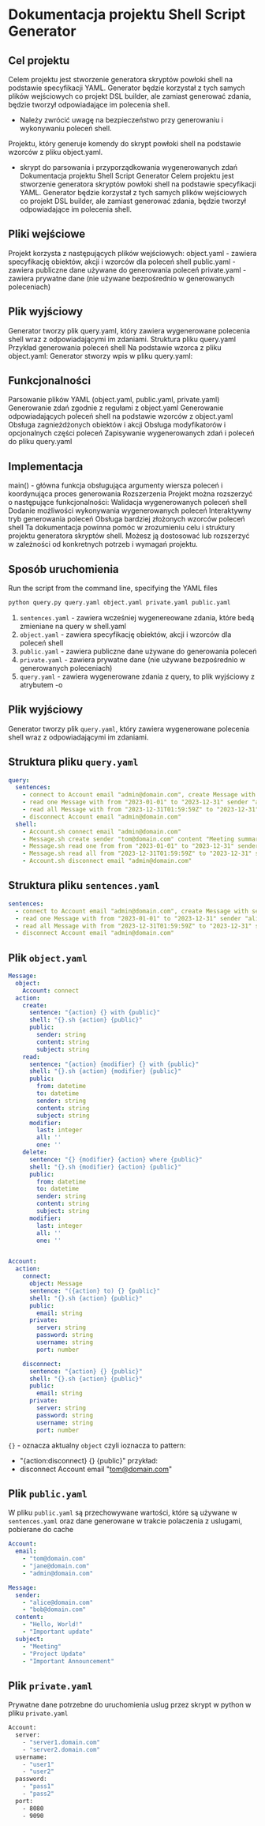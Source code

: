 # Dokumentacja projektu Shell Script Generator

## Cel projektu

Celem projektu jest stworzenie generatora skryptów powłoki shell na podstawie specyfikacji YAML. Generator będzie korzystał z tych samych plików wejściowych co projekt DSL builder, ale zamiast generować zdania, będzie tworzył odpowiadające im polecenia shell.
- Należy zwrócić uwagę na bezpieczeństwo przy generowaniu i wykonywaniu poleceń shell.

Projektu, który generuje komendy do skrypt powłoki shell na podstawie wzorców z pliku object.yaml. 
- skrypt do parsowania i przyporządkowania wygenerowanych zdań
Dokumentacja projektu Shell Script Generator
Celem projektu jest stworzenie generatora skryptów powłoki shell na podstawie specyfikacji YAML. Generator będzie korzystał z tych samych plików wejściowych co projekt DSL builder, ale zamiast generować zdania, będzie tworzył odpowiadające im polecenia shell.

## Pliki wejściowe
Projekt korzysta z następujących plików wejściowych:
object.yaml - zawiera specyfikację obiektów, akcji i wzorców dla poleceń shell
public.yaml - zawiera publiczne dane używane do generowania poleceń
private.yaml - zawiera prywatne dane (nie używane bezpośrednio w generowanych poleceniach)

## Plik wyjściowy
Generator tworzy plik query.yaml, który zawiera wygenerowane polecenia shell wraz z odpowiadającymi im zdaniami.
Struktura pliku query.yaml
Przykład generowania poleceń shell
Na podstawie wzorca z pliku object.yaml:
Generator stworzy wpis w pliku query.yaml:

## Funkcjonalności
Parsowanie plików YAML (object.yaml, public.yaml, private.yaml)
Generowanie zdań zgodnie z regułami z object.yaml
Generowanie odpowiadających poleceń shell na podstawie wzorców z object.yaml
Obsługa zagnieżdżonych obiektów i akcji
Obsługa modyfikatorów i opcjonalnych części poleceń
Zapisywanie wygenerowanych zdań i poleceń do pliku query.yaml


## Implementacja
main() - główna funkcja obsługująca argumenty wiersza poleceń i koordynująca proces generowania
Rozszerzenia
Projekt można rozszerzyć o następujące funkcjonalności:
Walidacja wygenerowanych poleceń shell
Dodanie możliwości wykonywania wygenerowanych poleceń
Interaktywny tryb generowania poleceń
Obsługa bardziej złożonych wzorców poleceń shell
Ta dokumentacja powinna pomóc w zrozumieniu celu i struktury projektu generatora skryptów shell. Możesz ją dostosować lub rozszerzyć w zależności od konkretnych potrzeb i wymagań projektu.



## Sposób uruchomienia
Run the script from the command line, specifying the YAML files 

```bash
python query.py query.yaml object.yaml private.yaml public.yaml
```

1. `sentences.yaml` - zawiera wcześniej wygenereowane zdania, które bedą zmieniane na query w shell.yaml
2. `object.yaml` - zawiera specyfikację obiektów, akcji i wzorców dla poleceń shell
3. `public.yaml` - zawiera publiczne dane używane do generowania poleceń
4. `private.yaml` - zawiera prywatne dane (nie używane bezpośrednio w generowanych poleceniach)
5. `query.yaml` - zawiera wygenerowane zdania z query, to plik wyjściowy z atrybutem -o

## Plik wyjściowy

Generator tworzy plik `query.yaml`, który zawiera wygenerowane polecenia shell wraz z odpowiadającymi im zdaniami.

## Struktura pliku `query.yaml`

```yaml
query:
  sentences:
    - connect to Account email "admin@domain.com", create Message with sender "tom@domain.com" content "Meeting summary" subject "Weekly Report"
    - read one Message with from "2023-01-01" to "2023-12-31" sender "alice@domain.com"
    - read all Message with from "2023-12-31T01:59:59Z" to "2023-12-31" subject "Weekly Report"
    - disconnect Account email "admin@domain.com"
  shell:
    - Account.sh connect email "admin@domain.com"
    - Message.sh create sender "tom@domain.com" content "Meeting summary" subject "Weekly Report"
    - Message.sh read one from from "2023-01-01" to "2023-12-31" sender "alice@domain.com"
    - Message.sh read all from "2023-12-31T01:59:59Z" to "2023-12-31" subject "Weekly Report"
    - Account.sh disconnect email "admin@domain.com"

```


## Struktura pliku `sentences.yaml`
```yaml
sentences:
  - connect to Account email "admin@domain.com", create Message with sender "tom@domain.com" content "Meeting summary" subject "Weekly Report"
  - read one Message with from "2023-01-01" to "2023-12-31" sender "alice@domain.com"
  - read all Message with from "2023-12-31T01:59:59Z" to "2023-12-31" subject "Weekly Report"
  - disconnect Account email "admin@domain.com"
```



## Plik `object.yaml`

```yaml
Message:
  object:
    Account: connect
  action:
    create:
      sentence: "{action} {} with {public}"
      shell: "{}.sh {action} {public}"
      public:
        sender: string
        content: string
        subject: string
    read:
      sentence: "{action} {modifier} {} with {public}"
      shell: "{}.sh {action} {modifier} {public}"
      public:
        from: datetime
        to: datetime
        sender: string
        content: string
        subject: string
      modifier:
        last: integer
        all: ''
        one: ''
    delete:
      sentence: "{} {modifier} {action} where {public}"
      shell: "{}.sh {modifier} {action} {public}"
      public:
        from: datetime
        to: datetime
        sender: string
        content: string
        subject: string
      modifier:
        last: integer
        all: ''
        one: ''


Account:
  action:
    connect:
      object: Message
      sentence: "({action} to) {} {public}"
      shell: "{}.sh {action} {public}"
      public:
        email: string
      private:
        server: string
        password: string
        username: string
        port: number

    disconnect:
      sentence: "{action} {} {public}"
      shell: "{}.sh {action} {public}"
      public:
        email: string
      private:
        server: string
        password: string
        username: string
        port: number

```

`{}` - oznacza aktualny `object` czyli ioznacza to pattern:
- "{action:disconnect} {} {public}"
przykład:
- disconnect Account email "tom@domain.com"



## Plik `public.yaml`

W pliku `public.yaml` są przechowywane wartości, które są używane w `sentences.yaml` oraz dane generowane w trakcie polaczenia z uslugami, pobierane do cache
```yaml
Account:
  email:
    - "tom@domain.com"
    - "jane@domain.com"
    - "admin@domain.com"

Message:
  sender:
    - "alice@domain.com"
    - "bob@domain.com"
  content:
    - "Hello, World!"
    - "Important update"
  subject:
    - "Meeting"
    - "Project Update"
    - "Important Announcement"
```


## Plik `private.yaml`

Prywatne dane potrzebne do uruchomienia uslug przez skrypt w python w pliku `private.yaml`
```bash
Account:
  server:
    - "server1.domain.com"
    - "server2.domain.com"
  username:
    - "user1"
    - "user2"
  password:
    - "pass1"
    - "pass2"
  port:
    - 8080
    - 9090
```    
